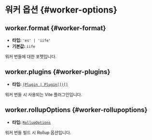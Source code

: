 # 워커 옵션 {#worker-options}

## worker.format {#worker-format}

- **타입:** `'es' | 'iife'`
- **기본값:** `iife`

워커 번들에 대한 포맷입니다.

## worker.plugins {#worker-plugins}

- **타입:** [`(Plugin | Plugin[])[]`](#plugins)

워커 번들 시 사용되는 Vite 플러그인입니다.

## worker.rollupOptions {#worker-rollupoptions}

- **타입:** [`RollupOptions`](https://rollupjs.org/guide/en/#big-list-of-options)

워커 번들 빌드 시 Rollup 옵션입니다.